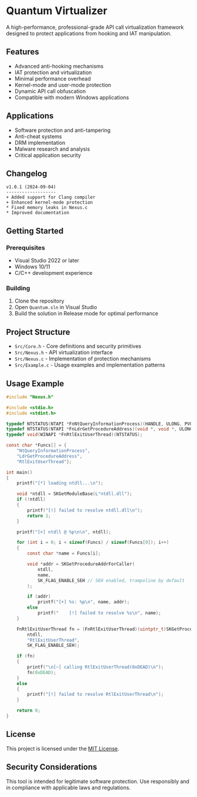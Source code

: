 # Quantum Virtualizer

A high-performance, professional-grade API call virtualization framework designed to protect applications from hooking and IAT manipulation.

## Features

- Advanced anti-hooking mechanisms
- IAT protection and virtualization
- Minimal performance overhead
- Kernel-mode and user-mode protection
- Dynamic API call obfuscation
- Compatible with modern Windows applications

## Applications

- Software protection and anti-tampering
- Anti-cheat systems
- DRM implementation
- Malware research and analysis
- Critical application security

## Changelog

```
v1.0.1 (2024-09-04)
-------------------
+ Added support for Clang compiler
+ Enhanced kernel-mode protection
* Fixed memory leaks in Nexus.c
* Improved documentation
```

## Getting Started

### Prerequisites

- Visual Studio 2022 or later
- Windows 10/11
- C/C++ development experience

### Building

1. Clone the repository
2. Open `Quantum.sln` in Visual Studio
3. Build the solution in Release mode for optimal performance

## Project Structure

- `Src/Core.h` - Core definitions and security primitives
- `Src/Nexus.h` - API virtualization interface
- `Src/Nexus.c` - Implementation of protection mechanisms
- `Src/Example.c` - Usage examples and implementation patterns

## Usage Example

```c
#include "Nexus.h"

#include <stdio.h>
#include <stdint.h>

typedef NTSTATUS(NTAPI *FnNtQueryInformationProcess)(HANDLE, ULONG, PVOID, ULONG, PULONG);
typedef NTSTATUS(NTAPI *FnLdrGetProcedureAddress)(void *, void *, ULONG, void **);
typedef void(WINAPI *FnRtlExitUserThread)(NTSTATUS);

const char *Funcs[] = {
    "NtQueryInformationProcess",
    "LdrGetProcedureAddress",
    "RtlExitUserThread"};

int main()
{
    printf("[*] loading ntdll...\n");

    void *ntdll = SKGetModuleBase(L"ntdll.dll");
    if (!ntdll)
    {
        printf("[!] failed to resolve ntdll.dll\n");
        return 1;
    }

    printf("[+] ntdll @ %p\n\n", ntdll);

    for (int i = 0; i < sizeof(Funcs) / sizeof(Funcs[0]); i++)
    {
        const char *name = Funcs[i];

        void *addr = SKGetProcedureAddrForCaller(
            ntdll,
            name,
            SK_FLAG_ENABLE_SEH // SEH enabled, trampoline by default
        );

        if (addr)
            printf("[+] %s: %p\n", name, addr);
        else
            printf("    [!] failed to resolve %s\n", name);
    }

    FnRtlExitUserThread fn = (FnRtlExitUserThread)(uintptr_t)SKGetProcedureAddrForCaller(
        ntdll,
        "RtlExitUserThread",
        SK_FLAG_ENABLE_SEH);

    if (fn)
    {
        printf("\n[~] calling RtlExitUserThread(0xDEAD)\n");
        fn(0xDEAD);
    }
    else
    {
        printf("[!] failed to resolve RtlExitUserThread\n");
    }

    return 0;
}
```

## License

This project is licensed under the [MIT License](LICENSE).

## Security Considerations

This tool is intended for legitimate software protection. Use responsibly and in compliance with applicable laws and regulations.
